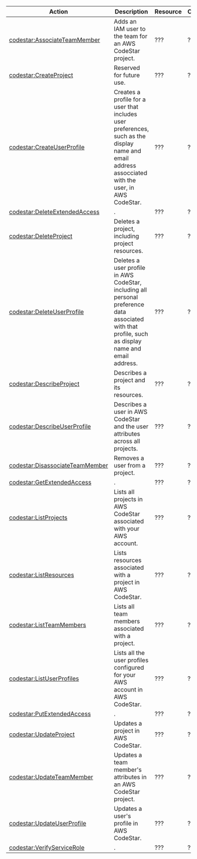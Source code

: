 | Action | Description | Resource | Condition |
| --- | --- | --- | --- |
| [codestar:AssociateTeamMember](http://docs.aws.amazon.com/codestar/latest/APIReference/API_AssociateTeamMember.html) | Adds an IAM user to the team for an AWS CodeStar project. | ??? | ??? |
| [codestar:CreateProject](http://docs.aws.amazon.com/codestar/latest/APIReference/API_CreateProject.html) | Reserved for future use. | ??? | ??? |
| [codestar:CreateUserProfile](http://docs.aws.amazon.com/codestar/latest/APIReference/API_CreateUserProfile.html) | Creates a profile for a user that includes user preferences, such as the display name and email address assocciated with the user, in AWS CodeStar. | ??? | ??? |
| [codestar:DeleteExtendedAccess](http://docs.aws.amazon.com/codestar/latest/APIReference/API_DeleteExtendedAccess.html) | . | ??? | ??? |
| [codestar:DeleteProject](http://docs.aws.amazon.com/codestar/latest/APIReference/API_DeleteProject.html) | Deletes a project, including project resources. | ??? | ??? |
| [codestar:DeleteUserProfile](http://docs.aws.amazon.com/codestar/latest/APIReference/API_DeleteUserProfile.html) | Deletes a user profile in AWS CodeStar, including all personal preference data associated with that profile, such as display name and email address. | ??? | ??? |
| [codestar:DescribeProject](http://docs.aws.amazon.com/codestar/latest/APIReference/API_DescribeProject.html) | Describes a project and its resources. | ??? | ??? |
| [codestar:DescribeUserProfile](http://docs.aws.amazon.com/codestar/latest/APIReference/API_DescribeUserProfile.html) | Describes a user in AWS CodeStar and the user attributes across all projects. | ??? | ??? |
| [codestar:DisassociateTeamMember](http://docs.aws.amazon.com/codestar/latest/APIReference/API_DisassociateTeamMember.html) | Removes a user from a project. | ??? | ??? |
| [codestar:GetExtendedAccess](http://docs.aws.amazon.com/codestar/latest/APIReference/API_GetExtendedAccess.html) | . | ??? | ??? |
| [codestar:ListProjects](http://docs.aws.amazon.com/codestar/latest/APIReference/API_ListProjects.html) | Lists all projects in AWS CodeStar associated with your AWS account. | ??? | ??? |
| [codestar:ListResources](http://docs.aws.amazon.com/codestar/latest/APIReference/API_ListResources.html) | Lists resources associated with a project in AWS CodeStar. | ??? | ??? |
| [codestar:ListTeamMembers](http://docs.aws.amazon.com/codestar/latest/APIReference/API_ListTeamMembers.html) | Lists all team members associated with a project. | ??? | ??? |
| [codestar:ListUserProfiles](http://docs.aws.amazon.com/codestar/latest/APIReference/API_ListUserProfiles.html) | Lists all the user profiles configured for your AWS account in AWS CodeStar. | ??? | ??? |
| [codestar:PutExtendedAccess](http://docs.aws.amazon.com/codestar/latest/APIReference/API_PutExtendedAccess.html) | . | ??? | ??? |
| [codestar:UpdateProject](http://docs.aws.amazon.com/codestar/latest/APIReference/API_UpdateProject.html) | Updates a project in AWS CodeStar. | ??? | ??? |
| [codestar:UpdateTeamMember](http://docs.aws.amazon.com/codestar/latest/APIReference/API_UpdateTeamMember.html) | Updates a team member's attributes in an AWS CodeStar project. | ??? | ??? |
| [codestar:UpdateUserProfile](http://docs.aws.amazon.com/codestar/latest/APIReference/API_UpdateUserProfile.html) | Updates a user's profile in AWS CodeStar. | ??? | ??? |
| [codestar:VerifyServiceRole](http://docs.aws.amazon.com/codestar/latest/APIReference/API_VerifyServiceRole.html) | . | ??? | ??? |

